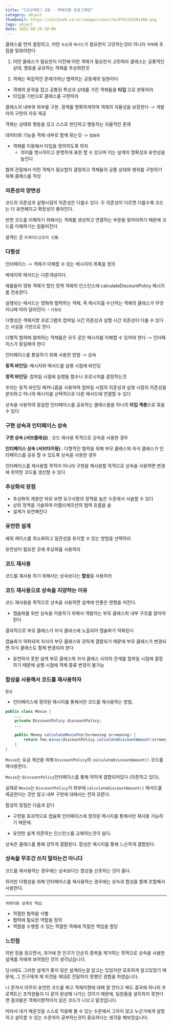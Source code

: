 ```yaml
---
title: "[오브젝트] 2장 - 객체지향 프로그래밍"
category: object
thumbnail: https://wikibook.co.kr/images/cover/m/9791158391409.png
tags: object
date: 2022-08-29 10:00
---
```


클래스를 먼저 결정하고, 어떤 `속성`과 `메서드`가 필요한지 고민하는것리 아니라 `객체`에 초점을 맞춰야한다

1. 어떤 클래스가 필요한지 이전에 어떤 객체가 필요한지 고민하라
   클래스는 공통적인 상태, 행동을 공유하는 객체를 추상화한것

2. 객체는 독립적인 존재가아닌 협력하는 공동체의 일원이다

- 객체의 윤곽을 잡고 공통된 특성과 상태를 가진 객체들을 **타입** 으로 분류하라
- 타입을 기반으로 클래스를 구현하라

클래스의 내부와 외부를 구분. 경계를 명확하게하여 객체의 자율성을 보장한다 -> 개발자의 구현의 자유 제공

객체는 상태와 행동을 갖고 스스로 판단하고 행동하는 자율적인 존재

데이터와 기능을 객체 내부로 함께 묶는것 -> `캡슐화`

- 객체를 이용해서 타입을 정의하도록 하자
    - 의미를 명시적이고 분명하게 표현 할 수 있으며 이는 설계의 명확성과 유연성을 높인다

협력 관점에서 어떤 객체가 필요할지 결정하고 객체들의 공통 상태와 행위를 구현하기 위해 클래스를 작성

### 의존성의 양면성

코드의 의존성과 실행시점의 의존성은 다를수 있다.
두 의존성이 다르면 다를수록 코드는 더 유연해지고 확장성이 좋아진다.

반면 코드를 이해하기 위해서는 객체를 생성하고 연결하는 부분을 찾아야하기 때문에 코드를 이해하기는 힘들어진다

설계는 곧 `트레이드오프의 산물`.

### 다형성


인터페이스 -> 객체가 이해할 수 있는 메시지의 목록을 정의

메세지와 메서드는 다른개념이다.

예를들어 영화 객체가 할인 정책 객체의 인스턴스에 calculateDiscountPolicy 메시지를 전송한다.

실행되는 메서드는 영화와 협력하는 객체, 즉 메시지를 수신하는 객체의 클래스가 무엇이냐에 따라 달라진다. - `다형성`

다형성은 객체지향 프로그램의 컴파일 시간 의존성과 실핼 시간 의존성이 다를 수 있다는 사실을 기반으로 한다

다형적 협력에 참여하는 객체들은 모두 같은 메시지를 이해할 수 있어야 한다 -> 인터페이스가 동일해야 한다

인터페이스를 통일하기 위해 사용한 방법 -> 상속

**동적 바인딩:** 메시지와 메서드를 실행 시점에 바인딩

**정적 바인딩**: 컴파일 시점에 실행될 함수나 프로시저를 결정하는것

우리는 동적 바인딩 메커니즘을 사용하여 컴파일 시점의 의존성과 실행 시점의 의존성을 분리하고 하나의 메시지를 선택적으로 다른 메서드에 연결할 수 있다

상속을 사용하여 동일한 인터페이스를 공유하는 클래스들을 하나의 **타입 계층**으로 묶을수 있다

### 구현 상속과 인터페이스 상속

**구현 상속 (서브클래싱)** : 코드 재사용 목적으로 상속을 사용한 경우

**인터페이스 상속 (서브타이핑)** : 다형적인 협력을 위해 부모 클래스와 자식 클래스가 인터페이스를 공유 할 수 있도록 상속을 사용한 경우

인터페이스를 재사용할 목적이 아니라 구현을 재사용할 목적으로 상속을 사용하면 변경에 취약한 코드를 생산할 수 있다

### 추상화의 장점
- 추상화의 계층만 따로 보면 요구사항의 정책을 높은 수준에서 서술할 수 있다
- 상위 정책을 기술하여 어플리케이션의 협력 흐름을 술
- 설계가 유연해진다

### 유연한 설계
예외 케이스를 최소화하고 일관성을 유지할 수 있는 방법을 선택하라

유연성이 필요한 곳에 추상화를 사용하라

### 코드 재사용
코드를 재사용 하기 위해서는 상속보다는 **합성**을 사용하라

### 코드 재사용으로 상속을 지양하는 이유

코드 재사용을 목적으로 상속을 사용하면 설계에 안좋은 영형을 끼친다.

- 캡슐화를 위반
  상속을 이용하기 위해서 개발자는 부모 클래스릐 내부 구조를 알아야한다

결과적으로 부모 클래스가 자식 클랴스에 노출되어 캡슐화가 약화된다

캡슐화가 약화되어 자식이 부모 클래스와 강하게 결합되기 때문에 부모 클래스가 변경되면 자식 클래스도 함께 변경되야 한다

- 유연하지 못한 설계
  부모 클래스와 자식 클래스 사이의 관계를 컴파일 시점에 결정하기 때문에 실행 시점에 객체 종류 변경이 불가능

### 합성을 사용해서 코드를 재사용하자

`합성`
- 인터페이스에 정의된 메시지를 통해서만 코드를 재사용하는 방법.

``` java
public class Movie {
    ...
    private DiscountPolicy discountPolicy;
    ...

    public Money calculateMovieFee(Screening screening) {
        return fee.minus(discountPolicy.calculateDiscountAmount(screening));
    }
}
```

`Movie`는 요금 계산을 위해 `DiscountPolicy`의 `calculateDiscountAmount()` 코드를 재사용한다.

`Movie`는 `DiscountPolicy`인터페이스를 통해 약하게 결합되어있다 (의존하고 있다).

실제로 `Movie`는 `DiscountPolicy`가 외부에 `calculateDiscountAmount()` 메서드를 제공한다는 것만 알고 내부 구현에 대해서는 전혀 모른다.


합성의 장점은 다음과 같다

- 구현을 효과적으로 캡슐화
  인터페이스에 정의된 메시지를 통해서만 재사용 가능하기 때문에.

- 유연한 설계
  의존하는 인스턴스를 교체하는것이 쉽다.

상속은 클래스를 통해 강하게 결합된다.
합성은 메시지를 통해 느슨하게 결합된다.

### 상속을 무조건 쓰지 말라는건 아니다

코드를 재사용하는 경우에는 상속보다는 합성을 선호하는 것이 옳다.

하지만 다형성을 위해 인터페이스를 재사용하는 경우에는 상속과 합성을 함께 조합해서 사용한다.

---

`객체지향 설계의 핵심`:
- 적절한 협력을 식별
- 협력에 필요한 역할을 정의
- 역할을 수행할 수 있는 적절한 객체에 적절한 책임을 할당

### 느낀점

이번 장을 읽으면서, 과거에 한 친구가 단순히 중복을 제거하는 목적으로 상속을 사용한 설계를 저에게 보여줬던 것이 생각났습니다.

당시에도 그러한 설계가 좋지 않은 설계라는걸 알고는 있었지만 모호하게 알고있었기 때문에, 그 친구에게 제 의견을 제대로 전달하지 못했던 경험을 하였습니다.

나 혼자서 아무리 유연한 코드를 짜고 객체지향에 대해 잘 안다고 해도 결국에 하나의 프로젝트는 조직원들이 다 같이 완성해 나가는 것이기 때문에, 팀원들을 설득하지 못한다면 결과물은 객체지향적이지 않은 코드가 나오고 말것입니다.

따라서 내가 배운것을 스스로 적용해 볼 수 있는 수준에서 그치지 않고 누군가에게 설명하고 설득할 수 있는 수준까지 공부하는것이 중요하다는 생각을 해보았습니다.
